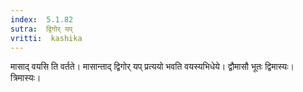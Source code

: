 ```yaml
---
index:  5.1.82
sutra:  द्विगोर् यप्
vritti:  kashika 
---
```


मासाद् वयसि ति वर्तते। मासान्ताद् द्विगोर् यप् प्रत्ययो भवति वयस्यभिधेये। द्वौमासौ भूतः द्विमास्यः। त्रिमास्यः।

